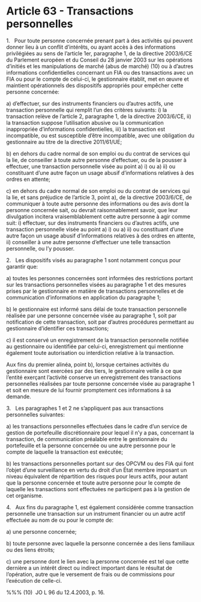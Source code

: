 # Article 63 - Transactions personnelles


1.   Pour toute personne concernée prenant part à des activités qui peuvent donner lieu à un conflit d’intérêts, ou ayant accès à des informations privilégiées au sens de l’article 1er, paragraphe 1, de la directive 2003/6/CE du Parlement européen et du Conseil du 28 janvier 2003 sur les opérations d’initiés et les manipulations de marché (abus de marché) (10) ou à d’autres informations confidentielles concernant un FIA ou des transactions avec un FIA ou pour le compte de celui-ci, le gestionnaire établit, met en œuvre et maintient opérationnels des dispositifs appropriés pour empêcher cette personne concernée:

a) d’effectuer, sur des instruments financiers ou d’autres actifs, une transaction personnelle qui remplit l’un des critères suivants: i) la transaction relève de l’article 2, paragraphe 1, de la directive 2003/6/CE, ii) la transaction suppose l’utilisation abusive ou la communication inappropriée d’informations confidentielles, iii) la transaction est incompatible, ou est susceptible d’être incompatible, avec une obligation du gestionnaire au titre de la directive 2011/61/UE;

b) en dehors du cadre normal de son emploi ou du contrat de services qui la lie, de conseiller à toute autre personne d’effectuer, ou de la pousser à effectuer, une transaction personnelle visée au point a) i) ou a) ii) ou constituant d’une autre façon un usage abusif d’informations relatives à des ordres en attente;

c) en dehors du cadre normal de son emploi ou du contrat de services qui la lie, et sans préjudice de l’article 3, point a), de la directive 2003/6/CE, de communiquer à toute autre personne des informations ou des avis dont la personne concernée sait, ou devrait raisonnablement savoir, que leur divulgation incitera vraisemblablement cette autre personne à agir comme suit: i) effectuer, sur des instruments financiers ou d’autres actifs, une transaction personnelle visée au point a) i) ou a) ii) ou constituant d’une autre façon un usage abusif d’informations relatives à des ordres en attente, ii) conseiller à une autre personne d’effectuer une telle transaction personnelle, ou l’y pousser.

2.   Les dispositifs visés au paragraphe 1 sont notamment conçus pour garantir que:

a) toutes les personnes concernées sont informées des restrictions portant sur les transactions personnelles visées au paragraphe 1 et des mesures prises par le gestionnaire en matière de transactions personnelles et de communication d’informations en application du paragraphe 1;

b) le gestionnaire est informé sans délai de toute transaction personnelle réalisée par une personne concernée visée au paragraphe 1, soit par notification de cette transaction, soit par d’autres procédures permettant au gestionnaire d’identifier ces transactions;

c) il est conservé un enregistrement de la transaction personnelle notifiée au gestionnaire ou identifiée par celui-ci, enregistrement qui mentionne également toute autorisation ou interdiction relative à la transaction.

Aux fins du premier alinéa, point b), lorsque certaines activités du gestionnaire sont exercées par des tiers, le gestionnaire veille à ce que l’entité exerçant l’activité conserve un enregistrement des transactions personnelles réalisées par toute personne concernée visée au paragraphe 1 et soit en mesure de lui fournir promptement ces informations à sa demande.

3.   Les paragraphes 1 et 2 ne s’appliquent pas aux transactions personnelles suivantes:

a) les transactions personnelles effectuées dans le cadre d’un service de gestion de portefeuille discrétionnaire pour lequel il n’y a pas, concernant la transaction, de communication préalable entre le gestionnaire du portefeuille et la personne concernée ou une autre personne pour le compte de laquelle la transaction est exécutée;

b) les transactions personnelles portant sur des OPCVM ou des FIA qui font l’objet d’une surveillance en vertu du droit d’un État membre imposant un niveau équivalent de répartition des risques pour leurs actifs, pour autant que la personne concernée et toute autre personne pour le compte de laquelle les transactions sont effectuées ne participent pas à la gestion de cet organisme.

4.   Aux fins du paragraphe 1, est également considérée comme transaction personnelle une transaction sur un instrument financier ou un autre actif effectuée au nom de ou pour le compte de:

a) une personne concernée;

b) toute personne avec laquelle la personne concernée a des liens familiaux ou des liens étroits;

c) une personne dont le lien avec la personne concernée est tel que cette dernière a un intérêt direct ou indirect important dans le résultat de l’opération, autre que le versement de frais ou de commissions pour l’exécution de celle-ci.

%%% (10)  JO L 96 du 12.4.2003, p. 16.
